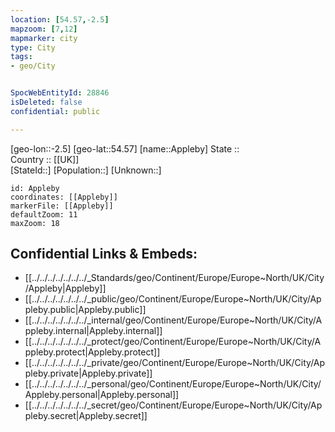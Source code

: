 ```yaml
---
location: [54.57,-2.5] 
mapzoom: [7,12] 
mapmarker: city 
type: City
tags:
- geo/City


SpocWebEntityId: 28846
isDeleted: false
confidential: public

---
```

[geo-lon::-2.5] 
[geo-lat::54.57] 
[name::Appleby] 
State ::  
Country :: [[UK]]  
[StateId::] 
[Population::] 
[Unknown::] 


```leaflet
id: Appleby
coordinates: [[Appleby]] 
markerFile: [[Appleby]] 
defaultZoom: 11 
maxZoom: 18
```


## Confidential Links & Embeds: 
- [[../../../../../../../_Standards/geo/Continent/Europe/Europe~North/UK/City/Appleby|Appleby]] 
- [[../../../../../../../_public/geo/Continent/Europe/Europe~North/UK/City/Appleby.public|Appleby.public]] 
- [[../../../../../../../_internal/geo/Continent/Europe/Europe~North/UK/City/Appleby.internal|Appleby.internal]] 
- [[../../../../../../../_protect/geo/Continent/Europe/Europe~North/UK/City/Appleby.protect|Appleby.protect]] 
- [[../../../../../../../_private/geo/Continent/Europe/Europe~North/UK/City/Appleby.private|Appleby.private]] 
- [[../../../../../../../_personal/geo/Continent/Europe/Europe~North/UK/City/Appleby.personal|Appleby.personal]] 
- [[../../../../../../../_secret/geo/Continent/Europe/Europe~North/UK/City/Appleby.secret|Appleby.secret]] 
